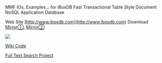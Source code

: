 MMF IOs, Examples... for iBoxDB Fast Transactional Table Style Document NoSQL Application Database


Web Site  [http://www.iboxdb.com](http://www.iboxdb.com)  Download [Mirror①](https://sourceforge.net/projects/application-database/files/latest/download),   [Mirror②](https://github.com/iboxdb/hijk/raw/dependencies/kits/iBoxDBv23300_227U.zip)

![](https://github.com/iboxdb/forjava/raw/master/images/js.gif)

[Wiki Code](https://github.com/iboxdb/forjava/wiki)

[Full Text Search Project](https://github.com/iboxdb/ftserver)

 
